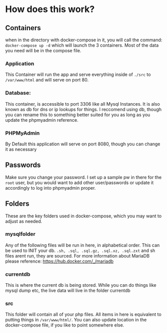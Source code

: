 # How does this work?
## Containers
when in the directory with docker-compose in it, you will call the command: `docker-compose up -d` which will launch the 3 containers.  Most of the data you need will be in the compose file.

### Application
This Container will run the app and serve everything inside of `./src` to `/var/www/html` and will serve on port 80.

### Database:
This container, is accessible to port 3306 like all Mysql Instances.  It is also known as db for dns or ip lookups for things.  I reccomend using db, though you can rename this to something better suited for you as long as you update the phpmyadmin reference.

### PHPMyAdmin
By Default this application will serve on port 8080, though you can change it as necessary

## Passwords
Make sure you change your password. I set up a sample pw in there for the `root` user, but you would want to add other user/passwords or update it accordingly to log into phpmyadmin proper.

## Folders
These are the key folders used in docker-compose, which you may want to adjust as needed.

### mysqlfolder
Any of the following files will be run in here, in alphabetical order.  This can be used to INIT your db. `.sh, .sql, .sql.gz, .sql.xz, .sql.zxt` and sh files arent run, they are sourced.  For more information about MariaDB please reference: https://hub.docker.com/_/mariadb

### currentdb
This is where the current db is being stored.  While you can do things like mysql dump etc, the live data will live in the folder currentdb

### src
This folder will contain all of your php files.  All items in here is equivalent to putting things in `/var/www/html/`.  You can also update location in the docker-compose file, if you like to point somewhere else.
